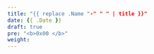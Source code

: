 ```yaml
---
title: "{{ replace .Name "-" " " | title }}"
date: {{ .Date }}
draft: true
pre: "<b>0x00 </b>"
weight:
---
```


